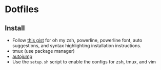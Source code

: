 # Dotfiles

## Install

- Follow [this gist](https://gist.github.com/kevin-smets/8568070) for oh my zsh, powerline, powerline font, auto suggestions, and syntax highlighting installation instructions.
- tmux (use package manager)
- [autojump](https://github.com/wting/autojump)
- Use the `setup.sh` script to enable the configs for zsh, tmux, and vim
